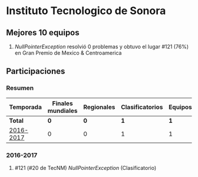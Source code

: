 # Instituto Tecnologico de Sonora

## Mejores 10 equipos

1. _NullPointerException_ resolvió 0 problemas y obtuvo el lugar #121 (76%) en Gran Premio de Mexico & Centroamerica

## Participaciones

### Resumen

| Temporada | Finales mundiales | Regionales | Clasificatorios | Equipos |
| --- | --- | --- | --- | --- |
| **Total** | **0** | **0** | **1** | **1** |
| [2016-2017](#2016-2017) | 0 | 0 | 1 | 1 |

### 2016-2017

1. #121 (#20 de TecNM) _NullPointerException_ (Clasificatorio)




